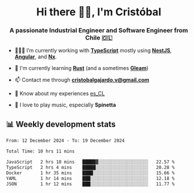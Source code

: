 <h1 align="center">Hi there ✌🏻, I'm Cristóbal</h1>
<h3 align="center">A passionate Industrial Engineer and Software Engineer from Chile 🇨🇱</h3>

- 🧑🏻‍💻 I’m currently working with **[TypeScript](https://www.typescriptlang.org)** mostly using **[NestJS](https://nestjs.com)**, **[Angular](https://angular.io)**, and **[Nx](https://nx.dev)**.

- 🌱 I'm currently learning **[Rust](https://www.rust-lang.org)** (and a sometimes **[Gleam](https://gleam.run/)**)

- 📫 Contact me through **cristobalgajardo.v@gmail.com**

- 📄 Know about my experiences [es_CL](https://bit.ly/cv-cristobal-gajardo)

- 🎸 I love to play music, especially **Spinetta**

## 📊 Weekly development stats

<!--START_SECTION:waka-->

```txt
From: 12 December 2024 - To: 19 December 2024

Total Time: 10 hrs 11 mins

JavaScript   2 hrs 18 mins   █████▓░░░░░░░░░░░░░░░░░░░   22.57 %
TypeScript   2 hrs 4 mins    █████░░░░░░░░░░░░░░░░░░░░   20.28 %
Docker       1 hr 35 mins    ████░░░░░░░░░░░░░░░░░░░░░   15.66 %
YAML         1 hr 14 mins    ███░░░░░░░░░░░░░░░░░░░░░░   12.18 %
JSON         1 hr 12 mins    ███░░░░░░░░░░░░░░░░░░░░░░   11.77 %
```

<!--END_SECTION:waka-->
